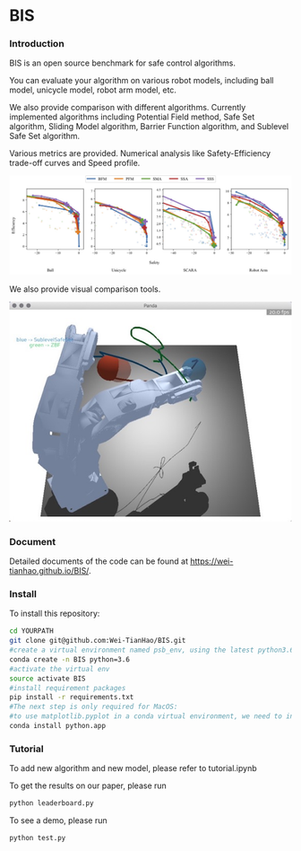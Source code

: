 # BIS

### Introduction

BIS is an open source benchmark for safe control algorithms. 

You can evaluate your algorithm on various robot models, including ball model, unicycle model, robot arm model, etc. 

We also provide comparison with different algorithms. Currently implemented algorithms including Potential Field method, Safe Set algorithm, Sliding Model algorithm, Barrier Function algorithm, and Sublevel Safe Set algorithm. 

Various metrics are provided. Numerical analysis like Safety-Efficiency trade-off curves and Speed profile.

![passive_results](docs/images/passive_results.jpg)

We also provide visual comparison tools.

![visual_comparison](docs/images/visual_comparison.jpg)

### Document

Detailed documents of the code can be found at <https://wei-tianhao.github.io/BIS/>.

### Install

To install this repository:

```bash
cd YOURPATH
git clone git@github.com:Wei-TianHao/BIS.git
#create a virtual environment named psb_env, using the latest python3.6
conda create -n BIS python=3.6
#activate the virtual env
source activate BIS
#install requirement packages
pip install -r requirements.txt
#The next step is only required for MacOS:
#to use matplotlib.pyplot in a conda virtual environment, we need to install python as a framework
conda install python.app
```
### Tutorial

To add new algorithm and new model, please refer to tutorial.ipynb

To get the results on our paper, please run

```bash
python leaderboard.py
```

To see a demo, please run
```bash
python test.py
```

